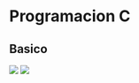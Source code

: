 # Programacion C
## Basico
![](https://pandao.github.io/editor.md/examples/images/4.jpg)
![](https://github.com/carlosherrerah/ProgramacionC/Fondos.jpg)
